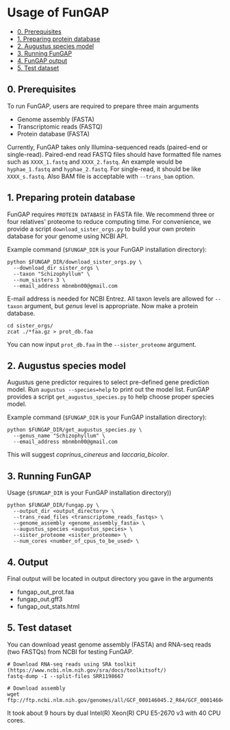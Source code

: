 # Usage of FunGAP

* [0. Prerequisites](#prerequisites)
* [1. Preparing protein database](#protdb)
* [2. Augustus species model](#augustusgenemodel)
* [3. Running FunGAP](#runningfungap)
* [4. FunGAP output](#output)
* [5. Test dataset](#testdata)

<a name="prerequisites"></a>
## 0. Prerequisites

To run FunGAP, users are required to prepare three main arguments

 - Genome assembly (FASTA)
 - Transcriptomic reads (FASTQ)
 - Protein database (FASTA)

Currently, FunGAP takes only Illumina-sequenced reads (paired-end or single-read). Paired-end read FASTQ files should have formatted file names such as `XXXX_1.fastq` and `XXXX_2.fastq`. An example would be `hyphae_1.fastq` and `hyphae_2.fastq`. For single-read, it should be like `XXXX_s.fastq`. Also BAM file is acceptable with `--trans_bam` option.

<a name="protdb"></a>
## 1. Preparing protein database

FunGAP requires `PROTEIN DATABASE` in FASTA file. We recommend three or four relatives' proteome to reduce computing time. For convenience, we provide a script `download_sister_orgs.py` to build your own protein database for your genome using NCBI API.

Example command (`$FUNGAP_DIR` is your FunGAP installation directory):
```
python $FUNGAP_DIR/download_sister_orgs.py \
  --download_dir sister_orgs \
  --taxon "Schizophyllum" \
  --num_sisters 3 \
  --email_address mbnmbn00@gmail.com
```

E-mail address is needed for NCBI Entrez. All taxon levels are allowed for `--taxon` argument, but *genus* level is appropriate. Now make a protein database.

```
cd sister_orgs/
zcat ./*faa.gz > prot_db.faa
```

You can now input `prot_db.faa` in the `--sister_proteome` argument. 

<a name="augustusgenemodel"></a>
## 2. Augustus species model

Augustus gene predictor requires to select pre-defined gene prediction model.
Run `augustus --species=help` to print out the model list. FunGAP provides a script `get_augustus_species.py` to help choose proper species model.

Example command (`$FUNGAP_DIR` is your FunGAP installation directory):
```
python $FUNGAP_DIR/get_augustus_species.py \
  --genus_name "Schizophyllum" \
  --email_address mbnmbn00@gmail.com
```

This will suggest *coprinus_cinereus* and *laccaria_bicolor*.

<a name="runningfungap"></a>
## 3. Running FunGAP

Usage (`$FUNGAP_DIR` is your FunGAP installation directory))
```
python $FUNGAP_DIR/fungap.py \
  --output_dir <output_directory> \
  --trans_read_files <transcriptome_reads_fastqs> \
  --genome_assembly <genome_assembly_fasta> \
  --augustus_species <augustus_species> \
  --sister_proteome <sister_proteome> \
  --num_cores <number_of_cpus_to_be_used> \
```

<a name="output"></a>
## 4. Output
Final output will be located in output directory you gave in the arguments

- fungap_out_prot.faa
- fungap_out.gff3
- fungap_out_stats.html

<a name="testdata"></a>
## 5. Test dataset
You can download yeast genome assembly (FASTA) and RNA-seq reads (two FASTQs) from NCBI for testing FunGAP.

```
# Download RNA-seq reads using SRA toolkit (https://www.ncbi.nlm.nih.gov/sra/docs/toolkitsoft/)
fastq-dump -I --split-files SRR1198667

# Download assembly
wget ftp://ftp.ncbi.nlm.nih.gov/genomes/all/GCF_000146045.2_R64/GCF_000146045.2_R64_genomic.fna.gz
```

It took about 9 hours by dual Intel(R) Xeon(R) CPU E5-2670 v3 with 40 CPU cores.
